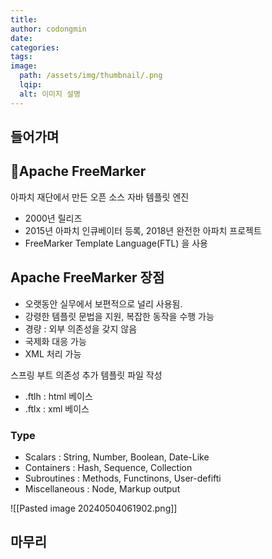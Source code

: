 ```yaml
---
title: 
author: codongmin
date: 
categories: 
tags: 
image:
  path: /assets/img/thumbnail/.png
  lqip: 
  alt: 이미지 설명
---
```


## 들어가며

## Apache FreeMarker

아파치 재단에서 만든 오픈 소스 자바 템플릿 엔진 
- 2000년 릴리즈 
- 2015년 아파치 인큐베이터 등록, 2018년 완전한 아파치 프로젝트 
- FreeMarker Template Language(FTL) 을 사용 

## Apache FreeMarker 장점
- 오랫동안 실무에서 보편적으로 널리 사용됨. 
- 강령한 템플릿 문법을 지원, 복잡한 동작을 수행 가능
- 경량 : 외부 의존성을 갖지 않음
- 국제화 대응 가능
- XML 처리 가능 

스프링 부트 의존성 추가
템플릿 파일 작성 
- .ftlh : html 베이스 
- .ftlx : xml 베이스


### Type

- Scalars : String, Number, Boolean, Date-Like
- Containers : Hash, Sequence, Collection
- Subroutines : Methods, Functinons, User-defifti
- Miscellaneous : Node, Markup output


![[Pasted image 20240504061902.png]]




## 마무리
